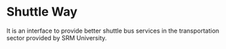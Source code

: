 # Shuttle Way

It is an interface to provide
better shuttle bus services in the
transportation sector provided by
SRM University.

